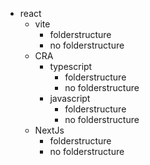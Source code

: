 - react
  - vite
    - folderstructure
    - no folderstructure
  - CRA
    - typescript
      - folderstructure
      - no folderstructure
    - javascript
      - folderstructure
      - no folderstructure
  - NextJs
    - folderstructure
    - no folderstructure